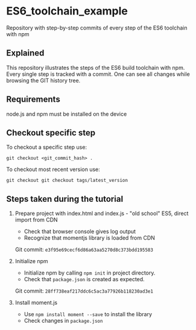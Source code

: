 # ES6_toolchain_example

Repository with step-by-step commits of every step of the ES6 toolchain with npm

## Explained

This repository illustrates the steps of the ES6 build toolchain with npm.
Every single step is tracked with a commit. One can see all changes while browsing the GIT history tree.

## Requirements

node.js and npm must be installed on the device

## Checkout specific step

To checkout a specific step use:

`git checkout <git_commit_hash> .`

To checkout most recent version use:

`git checkout git checkout tags/latest_version`

## Steps taken during the tutorial

1. Prepare project with index.html and index.js - "old school" ES5, direct import from CDN  
    * Check that browser console gives log output
    * Recognize that momentjs library is loaded from CDN

    Git commit:    `e3f95e69cecf6d86a63aa5270d8c373bdd195583`

2. Initialize npm
    * Initialize npm by calling `npm init` in project directory.
    * Check that `package.json` is created as expected.

    Git commit: `28ff738eaf217ddc6c5ac3a77926b118230ad3e1`

3. Install moment.js
    * Use `npm install moment --save` to install the library
    * Check changes in `package.json`

